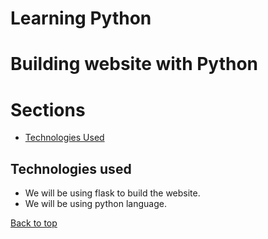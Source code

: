 # **Learning Python**
# Building website with **Python**

# Sections

- [Technologies Used](#technologies-used)


## Technologies used
- We will be using flask to build the website.
- We will be using python language.

[Back to top](#learning-python)
